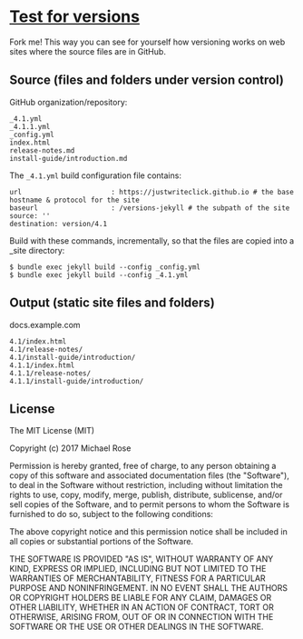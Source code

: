 # [Test for versions](http://docslikecode.com)

Fork me! This way you can see for yourself how versioning works on web sites where the source files are in GitHub.

## Source (files and folders under version control)

GitHub organization/repository:

```
_4.1.yml
_4.1.1.yml
_config.yml
index.html
release-notes.md
install-guide/introduction.md
```

The `_4.1.yml` build configuration file contains:

```
url                      : https://justwriteclick.github.io # the base hostname & protocol for the site
baseurl                  : /versions-jekyll # the subpath of the site
source: ''
destination: version/4.1
```

Build with these commands, incrementally, so that the files are copied into a _site directory:

```
$ bundle exec jekyll build --config _config.yml
$ bundle exec jekyll build --config _4.1.yml
```

## Output (static site files and folders)

docs.example.com

```
4.1/index.html
4.1/release-notes/
4.1/install-guide/introduction/
4.1.1/index.html
4.1.1/release-notes/
4.1.1/install-guide/introduction/
```




## License

The MIT License (MIT)

Copyright (c) 2017 Michael Rose

Permission is hereby granted, free of charge, to any person obtaining a copy
of this software and associated documentation files (the "Software"), to deal
in the Software without restriction, including without limitation the rights
to use, copy, modify, merge, publish, distribute, sublicense, and/or sell
copies of the Software, and to permit persons to whom the Software is
furnished to do so, subject to the following conditions:

The above copyright notice and this permission notice shall be included in all
copies or substantial portions of the Software.

THE SOFTWARE IS PROVIDED "AS IS", WITHOUT WARRANTY OF ANY KIND, EXPRESS OR
IMPLIED, INCLUDING BUT NOT LIMITED TO THE WARRANTIES OF MERCHANTABILITY,
FITNESS FOR A PARTICULAR PURPOSE AND NONINFRINGEMENT. IN NO EVENT SHALL THE
AUTHORS OR COPYRIGHT HOLDERS BE LIABLE FOR ANY CLAIM, DAMAGES OR OTHER
LIABILITY, WHETHER IN AN ACTION OF CONTRACT, TORT OR OTHERWISE, ARISING FROM,
OUT OF OR IN CONNECTION WITH THE SOFTWARE OR THE USE OR OTHER DEALINGS IN THE
SOFTWARE.
